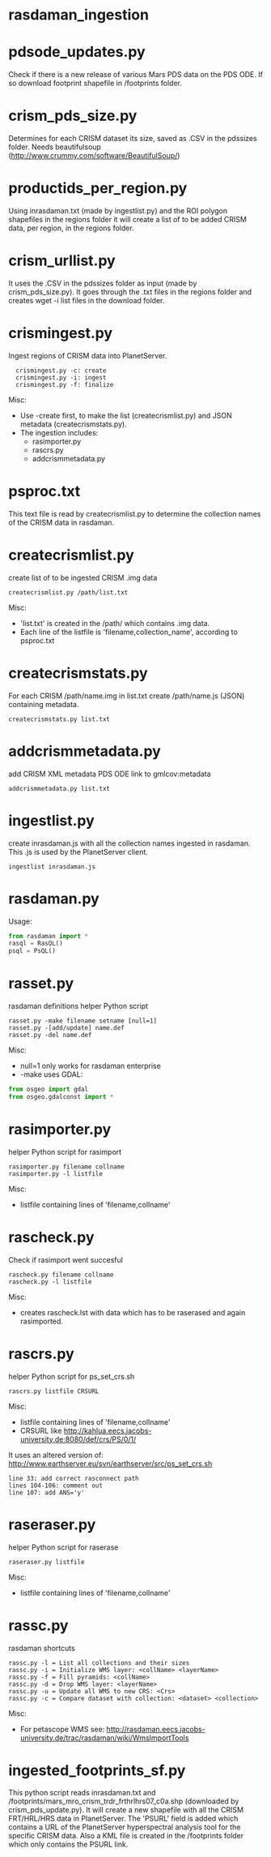 rasdaman_ingestion
==================

# pdsode_updates.py
Check if there is a new release of various Mars PDS data on the PDS ODE. If so download footprint shapefile in /footprints folder.

# crism_pds_size.py
Determines for each CRISM dataset its size, saved as .CSV in the pdssizes folder.
Needs beautifulsoup (http://www.crummy.com/software/BeautifulSoup/)

# productids_per_region.py
Using inrasdaman.txt (made by ingestlist.py) and the ROI polygon shapefiles in the regions folder it will create a list of to be added CRISM data, per region, in the regions folder.

# crism_urllist.py
It uses the .CSV in the pdssizes folder as input (made by crism_pds_size.py). It goes through the .txt files in the regions folder and creates wget -i list files in the download folder.

# crismingest.py
Ingest regions of CRISM data into PlanetServer.

```
  crismingest.py -c: create
  crismingest.py -i: ingest
  crismingest.py -f: finalize
```

Misc:
* Use -create first, to make the list (createcrismlist.py) and JSON metadata (createcrismstats.py).
* The ingestion includes:
  * rasimporter.py
  * rascrs.py
  * addcrismmetadata.py

# psproc.txt
This text file is read by createcrismlist.py to determine the collection names of the CRISM data in rasdaman.

# createcrismlist.py
create list of to be ingested CRISM .img data

```
createcrismlist.py /path/list.txt
```

Misc:
* 'list.txt' is created in the /path/ which contains .img data.
* Each line of the listfile is 'filename,collection_name', according to psproc.txt

# createcrismstats.py

For each CRISM /path/name.img in list.txt create /path/name.js (JSON) containing metadata.

```
createcrismstats.py list.txt
```

# addcrismmetadata.py
add CRISM XML metadata PDS ODE link to gmlcov:metadata

```
addcrismmetadata.py list.txt
```

# ingestlist.py
create inrasdaman.js with all the collection names ingested in rasdaman. This .js is used by the PlanetServer client.

```
ingestlist inrasdaman.js
```

# rasdaman.py
Usage:
```python
from rasdaman import *
rasql = RasQL()
psql = PsQL()
```

# rasset.py
rasdaman definitions helper Python script

```
rasset.py -make filename setname [null=1]
rasset.py -[add/update] name.def
rasset.py -del name.def
```

Misc:
* null=1 only works for rasdaman enterprise
* -make uses GDAL:

```python
from osgeo import gdal
from osgeo.gdalconst import *
```

# rasimporter.py
helper Python script for rasimport

```
rasimporter.py filename collname
rasimporter.py -l listfile
```
  
Misc:
* listfile containing lines of 'filename,collname'

# rascheck.py
Check if rasimport went succesful

```
rascheck.py filename collname
rascheck.py -l listfile
```
  
Misc:
* creates rascheck.lst with data which has to be raserased and again rasimported.
  
# rascrs.py
helper Python script for ps_set_crs.sh

```
rascrs.py listfile CRSURL
```

Misc:
* listfile containing lines of 'filename,collname'
* CRSURL like http://kahlua.eecs.jacobs-university.de:8080/def/crs/PS/0/1/
  
It uses an altered version of: http://www.earthserver.eu/svn/earthserver/src/ps_set_crs.sh
```
line 33: add correct rasconnect path
lines 104-106: comment out
line 107: add ANS='y'
```

# raseraser.py
helper Python script for raserase

```
raseraser.py listfile
```

Misc:
* listfile containing lines of 'filename,collname'
 
# rassc.py
rasdaman shortcuts

```
rassc.py -l = List all collections and their sizes
rassc.py -i = Initialize WMS layer: <collName> <layerName>
rassc.py -f = Fill pyramids: <collName>
rassc.py -d = Drop WMS layer: <layerName>
rassc.py -u = Update all WMS to new CRS: <Crs>
rassc.py -c = Compare dataset with collection: <dataset> <collection>
```

Misc:
* For petascope WMS see: http://rasdaman.eecs.jacobs-university.de/trac/rasdaman/wiki/WmsImportTools

# ingested_footprints_sf.py
This python script reads inrasdaman.txt and /footprints/mars_mro_crism_trdr_frthrlhrs07_c0a.shp (downloaded by crism_pds_update.py). It will create a new shapefile with all the CRISM FRT/HRL/HRS data in PlanetServer. The 'PSURL' field is added which contains a URL of the PlanetServer hyperspectral analysis tool for the specific CRISM data. Also a KML file is created in the /footprints folder which only contains the PSURL link.
